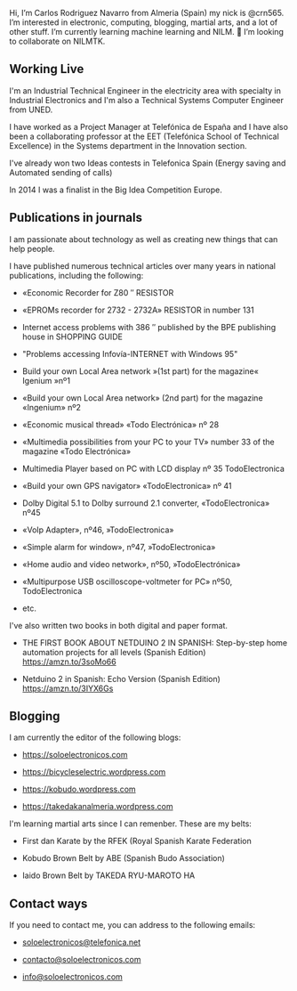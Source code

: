 Hi, I’m Carlos Rodriguez Navarro from Almeria (Spain) my nick is  @crn565.  I’m interested in electronic, computing, blogging, martial arts, and a lot of other stuff. I’m currently learning machine learning and NILM. 💞️ I’m looking to collaborate on NILMTK.




## Working Live

I'm an Industrial Technical Engineer in the electricity area with specialty in Industrial Electronics and I'm also a Technical Systems Computer Engineer from UNED.

I have worked as a Project Manager at Telefónica de España and I have also been a collaborating professor at the EET (Telefónica School of Technical Excellence) in the Systems department in the Innovation section.

I've already won two Ideas contests in Telefonica Spain (Energy saving and Automated sending of calls)

In 2014 I was a finalist in the Big Idea Competition Europe.



## Publications in journals

I am passionate about technology as well as creating new things that can help people.

I have published numerous technical articles over many years in national publications, including the following:

- «Economic Recorder for Z80 ″ RESISTOR

- «EPROMs recorder for 2732 - 2732A» RESISTOR in number 131

- Internet access problems with 386 ″ published by the BPE publishing house in SHOPPING GUIDE

- "Problems accessing Infovía-INTERNET with Windows 95"

- Build your own Local Area network »(1st part) for the magazine« Igenium »nº1

- «Build your own Local Area network» (2nd part) for the magazine «Ingenium» nº2

- «Economic musical thread» «Todo Electrónica» nº 28

- «Multimedia possibilities from your PC to your TV» number 33 of the magazine «Todo Electrónica»

- Multimedia Player based on PC with LCD display nº 35 TodoElectronica

- «Build your own GPS navigator» «TodoElectronica» nº 41

- Dolby Digital 5.1 to Dolby surround 2.1 converter, «TodoElectronica» nº45

- «VoIp Adapter», nº46, »TodoElectronica»

- «Simple alarm for window», nº47, »TodoElectronica»

- «Home audio and video network», nº50, »TodoElectrónica»

- «Multipurpose USB oscilloscope-voltmeter for PC» nº50, TodoElectronica

- etc.


I've also written two books in both digital and paper format.

- THE FIRST BOOK ABOUT NETDUINO 2 IN SPANISH: Step-by-step home automation projects for all levels (Spanish Edition) https://amzn.to/3soMo66

- Netduino 2 in Spanish: Echo Version (Spanish Edition) https://amzn.to/3IYX6Gs

## Blogging

I am currently the editor of the following blogs:

- https://soloelectronicos.com

- https://bicycleselectric.wordpress.com

- https://kobudo.wordpress.com

- https://takedakanalmeria.wordpress.com


I'm learning  martial arts since I can remenber. These are my belts:

- First dan Karate by the RFEK (Royal Spanish Karate Federation

- Kobudo Brown Belt by ABE (Spanish Budo Association)

- Iaido Brown Belt by TAKEDA RYU-MAROTO HA
 

## Contact ways

If you need to contact me, you can address to the following emails:
 
 -  soloelectronicos@telefonica.net
 
 -  contacto@soloelectronicos.com
 
 -  info@soloelectronicos.com







<!---
crn565/crn565 is a ✨ special ✨ repository because its `README.md` (this file) appears on your GitHub profile.
You can click the Preview link to take a look at your changes.
--->
